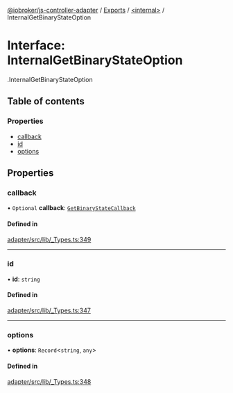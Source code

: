 [@iobroker/js-controller-adapter](../README.md) / [Exports](../modules.md) / [<internal\>](../modules/internal_.md) / InternalGetBinaryStateOption

# Interface: InternalGetBinaryStateOption

[<internal>](../modules/internal_.md).InternalGetBinaryStateOption

## Table of contents

### Properties

- [callback](internal_.InternalGetBinaryStateOption.md#callback)
- [id](internal_.InternalGetBinaryStateOption.md#id)
- [options](internal_.InternalGetBinaryStateOption.md#options)

## Properties

### callback

• `Optional` **callback**: [`GetBinaryStateCallback`](../modules/internal_.md#getbinarystatecallback)

#### Defined in

[adapter/src/lib/_Types.ts:349](https://github.com/ioBroker/ioBroker.js-controller/blob/53af05e3/packages/adapter/src/lib/_Types.ts#L349)

___

### id

• **id**: `string`

#### Defined in

[adapter/src/lib/_Types.ts:347](https://github.com/ioBroker/ioBroker.js-controller/blob/53af05e3/packages/adapter/src/lib/_Types.ts#L347)

___

### options

• **options**: `Record`<`string`, `any`\>

#### Defined in

[adapter/src/lib/_Types.ts:348](https://github.com/ioBroker/ioBroker.js-controller/blob/53af05e3/packages/adapter/src/lib/_Types.ts#L348)

